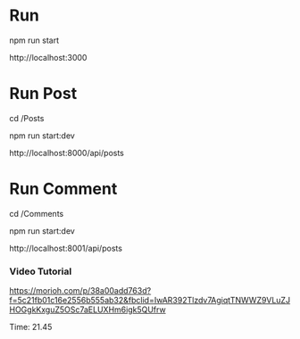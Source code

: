 # Run 
npm run start

http://localhost:3000

# Run Post
cd /Posts

npm run start:dev

http://localhost:8000/api/posts


# Run Comment 

cd /Comments

npm run start:dev

http://localhost:8001/api/posts


### Video Tutorial
https://morioh.com/p/38a00add763d?f=5c21fb01c16e2556b555ab32&fbclid=IwAR392Tlzdv7AgiqtTNWWZ9VLuZJHOGgkKxguZ5OSc7aELUXHm6igk5QUfrw

Time: 21.45